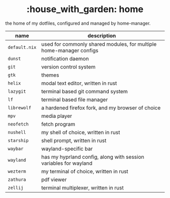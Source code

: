<h1 align="center">:house_with_garden: home</h1>

the home of my dotfiles, configured and managed by home-manager.

name            | description
--------------- | -----------
`default.nix`   | used for commonly shared modules, for multiple home-manager configs
`dunst`         | notification daemon
`git`           | version control system
`gtk`           | themes
`helix`         | modal text editor, written in rust
`lazygit`       | terminal based git command system
`lf`            | terminal based file manager
`librewolf`     | a hardened firefox fork, and my browser of choice
`mpv`           | media player
`neofetch`      | fetch program
`nushell`       | my shell of choice, written in rust
`starship`      | shell prompt, written in rust
`waybar`        | wayland-specific bar
`wayland`       | has my hyprland config, along with session variables for wayland
`wezterm`       | my terminal of choice, written in rust
`zathura`       | pdf viewer
`zellij`        | terminal multiplexer, written in rust
